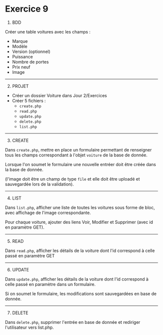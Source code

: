 # Exercice 9

1. BDD

Créer une table voitures avec les champs :
- Marque
- Modèle
- Version (optionnel)
- Puissance
- Nombre de portes
- Prix neuf
- Image

---

2. PROJET

- Créer un dossier Voiture dans Jour 2/Exercices
- Créer 5 fichiers :
    - `create.php`
    - `read.php`
    - `update.php`
    - `delete.php`
    - `list.php`

---

3. CREATE

Dans `create.php`, mettre en place un formulaire permettant de renseigner tous les champs correspondant à l'objet `voiture` de la base de donnée.

Lorsque l'on soumet le formulaire une nouvelle entréer doit être créée dans la base de donnée.

(l'image doit être un champ de type `file` et elle doit être uploadé et sauvegardée lors de la validation).

---

4. LIST

Dans `list.php`, afficher une liste de toutes les voitures sous forme de bloc, avec affichage de l'image correspondante.

Pour chaque voiture, ajouter des liens Voir, Modifier et Supprimer (avec id en paramètre GET).

---

5. READ

Dans `read.php`, afficher les détails de la voiture dont l'id correspond à celle passé en paramètre GET

---

6. UPDATE

Dans `update.php`, afficher les détails de la voiture dont l'id correspond à celle passé en paramètre dans un formulaire.

Si on soumet le formulaire, les modifications sont sauvegardées en base de donnée.

---

7. DELETE

Dans `delete.php`, supprimer l'entrée en base de donnée et rediriger l'utilisateur vers list.php.
